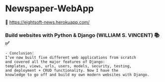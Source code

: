 # Newspaper-WebApp
🔗 https://eightsoft-news.herokuapp.com/

 ### Build websites with Python & Django (WILLIAM S. VINCENT) 📚✅
    - Conclusion:
    I’ve now built five different web applications from scratch 
    and covered all the major features of Django:
    templates, views, urls, users, models, security, testing, 
    and deployment + CRUD functionality. Now I have the
    knowledge to go off and build my own modern websites with Django.
